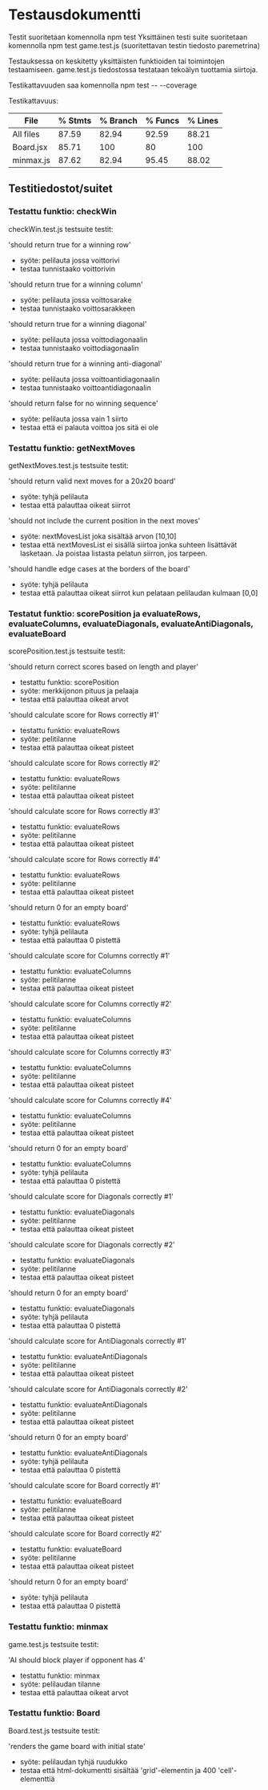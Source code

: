 # Testausdokumentti
Testit suoritetaan komennolla npm test
Yksittäinen testi suite suoritetaan komennolla npm test game.test.js (suoritettavan testin tiedosto paremetrina)

Testauksessa on keskitetty yksittäisten funktioiden tai toimintojen testaamiseen. game.test.js tiedostossa testataan
tekoälyn tuottamia siirtoja.

Testikattavuuden saa komennolla npm test -- --coverage

Testikattavuus:


File       | % Stmts | % Branch | % Funcs | % Lines | 
-----------|---------|----------|---------|---------|
All files  |   87.59 |    82.94 |   92.59 |   88.21 |
 Board.jsx |   85.71 |      100 |      80 |     100 |
 minmax.js |   87.62 |    82.94 |   95.45 |   88.02 |  


## Testitiedostot/suitet

### Testattu funktio: checkWin

checkWin.test.js testsuite testit:

'should return true for a winning row'
- syöte: pelilauta jossa voittorivi
- testaa tunnistaako voittorivin

'should return true for a winning column'
- syöte: pelilauta jossa voittosarake
- testaa tunnistaako voittosarakkeen

'should return true for a winning diagonal'
- syöte: pelilauta jossa voittodiagonaalin
- testaa tunnistaako voittodiagonaalin

'should return true for a winning anti-diagonal'
- syöte: pelilauta jossa voittoantidiagonaalin
- testaa tunnistaako voittoantidiagonaalin

'should return false for no winning sequence'
- syöte: pelilauta jossa vain 1 siirto
- testaa että ei palauta voittoa jos sitä ei ole

### Testattu funktio: getNextMoves

getNextMoves.test.js testsuite testit:

'should return valid next moves for a 20x20 board'
- syöte: tyhjä pelilauta
- testaa että palauttaa oikeat siirrot

'should not include the current position in the next moves'
- syöte: nextMovesList joka sisältää arvon [10,10]
- testaa että nextMovesList ei sisällä siirtoa jonka suhteen lisättävät lasketaan.
Ja poistaa listasta pelatun siirron, jos tarpeen.

'should handle edge cases at the borders of the board'
- syöte: tyhjä pelilauta
- testaa että palauttaa oikeat siirrot kun pelataan pelilaudan kulmaan [0,0]

### Testatut funktio: scorePosition ja evaluateRows, evaluateColumns, evaluateDiagonals, evaluateAntiDiagonals, evaluateBoard

scorePosition.test.js testsuite testit:

'should return correct scores based on length and player'
- testattu funktio: scorePosition
- syöte: merkkijonon pituus ja pelaaja
- testaa että palauttaa oikeat arvot

'should calculate score for Rows correctly #1'
- testattu funktio: evaluateRows
- syöte: pelitilanne
- testaa että palauttaa oikeat pisteet

'should calculate score for Rows correctly #2'
- testattu funktio: evaluateRows
- syöte: pelitilanne
- testaa että palauttaa oikeat pisteet

'should calculate score for Rows correctly #3'
- testattu funktio: evaluateRows
- syöte: pelitilanne
- testaa että palauttaa oikeat pisteet

'should calculate score for Rows correctly #4'
- testattu funktio: evaluateRows
- syöte: pelitilanne
- testaa että palauttaa oikeat pisteet

'should return 0 for an empty board'
- testattu funktio: evaluateRows
- syöte: tyhjä pelilauta
- testaa että palauttaa 0 pistettä

'should calculate score for Columns correctly #1'
- testattu funktio: evaluateColumns
- syöte: pelitilanne
- testaa että palauttaa oikeat pisteet

'should calculate score for Columns correctly #2'
- testattu funktio: evaluateColumns
- syöte: pelitilanne
- testaa että palauttaa oikeat pisteet

'should calculate score for Columns correctly #3'
- testattu funktio: evaluateColumns
- syöte: pelitilanne
- testaa että palauttaa oikeat pisteet

'should calculate score for Columns correctly #4'
- testattu funktio: evaluateColumns
- syöte: pelitilanne
- testaa että palauttaa oikeat pisteet

'should return 0 for an empty board'
- testattu funktio: evaluateColumns
- syöte: tyhjä pelilauta
- testaa että palauttaa 0 pistettä

'should calculate score for Diagonals correctly #1'
- testattu funktio: evaluateDiagonals
- syöte: pelitilanne
- testaa että palauttaa oikeat pisteet

'should calculate score for Diagonals correctly #2'
- testattu funktio: evaluateDiagonals
- syöte: pelitilanne
- testaa että palauttaa oikeat pisteet

'should return 0 for an empty board'
- testattu funktio: evaluateDiagonals
- syöte: tyhjä pelilauta
- testaa että palauttaa 0 pistettä

'should calculate score for AntiDiagonals correctly #1'
- testattu funktio: evaluateAntiDiagonals
- syöte: pelitilanne
- testaa että palauttaa oikeat pisteet

'should calculate score for AntiDiagonals correctly #2'
- testattu funktio: evaluateAntiDiagonals
- syöte: pelitilanne
- testaa että palauttaa oikeat pisteet

'should return 0 for an empty board'
- testattu funktio: evaluateAntiDiagonals
- syöte: tyhjä pelilauta
- testaa että palauttaa 0 pistettä

'should calculate score for Board correctly #1'
- testattu funktio: evaluateBoard
- syöte: pelitilanne
- testaa että palauttaa oikeat pisteet 

'should calculate score for Board correctly #2'
- testattu funktio: evaluateBoard
- syöte: pelitilanne
- testaa että palauttaa oikeat pisteet 

'should return 0 for an empty board'
- syöte: tyhjä pelilauta
- testaa että palauttaa 0 pistettä

### Testattu funktio: minmax

game.test.js testsuite testit:

'AI should block player if opponent has 4'
- testattu funktio: minmax
- syöte: pelilaudan tilanne
- testaa että palauttaa oikeat arvot

### Testattu funktio: Board

Board.test.js testsuite testit:

'renders the game board with initial state'

- syöte: pelilaudan tyhjä ruudukko
- testaa että html-dokumentti sisältää 'grid'-elementin ja 400 'cell'-elementtiä

